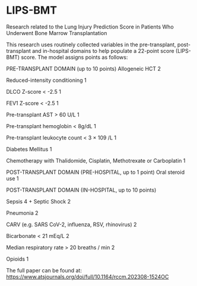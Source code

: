 # LIPS-BMT
Research related to the Lung Injury Prediction Score in Patients Who Underwent Bone Marrow Transplantation

This research uses routinely collected variables in the pre-transplant, post-transplant and in-hospital domains to help populate a 22-point score (LIPS-BMT) score. The model assigns points as follows:


PRE-TRANSPLANT DOMAIN (up to 10 points)
  Allogeneic HCT	2
  
  Reduced-intensity conditioning	1
  
  DLCO Z-score < -2.5	1
  
  FEV1 Z-score < -2.5	1
  
  Pre-transplant AST > 60 U/L	1
  
  Pre-transplant hemoglobin < 8g/dL	1
  
  Pre-transplant leukocyte count < 3 × 109 /L	1
  
  Diabetes Mellitus	1
  
  Chemotherapy with Thalidomide, Cisplatin, Methotrexate or Carboplatin	1
	
POST-TRANSPLANT DOMAIN (PRE-HOSPITAL, up to 1 point)
  Oral steroid use	1
	
POST-TRANSPLANT DOMAIN (IN-HOSPITAL, up to 10 points)

  Sepsis	4
  	+ Septic Shock	2
  
  Pneumonia	2
  
  CARV (e.g. SARS CoV-2, influenza, RSV, rhinovirus)	2
  
  Bicarbonate < 21 mEq/L	2
  
  Median respiratory rate > 20 breaths / min	2
  
  Opioids 	1

The full paper can be found at: 
https://www.atsjournals.org/doi/full/10.1164/rccm.202308-1524OC
